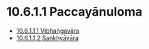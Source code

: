 # 10.6.1.1 Paccayānuloma

* [10.6.1.1.1 Vibhaṅgavāra](10.6.1.1/10.6.1.1.1.md)
* [10.6.1.1.2 Saṅkhyāvāra](10.6.1.1/10.6.1.1.2.md)
